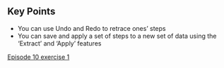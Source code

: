 ## Key Points

- You can use Undo and Redo to retrace ones’ steps
- You can save and apply a set of steps to a new set of data using the ‘Extract’ and ‘Apply’ features

[Episode 10 exercise 1](episode10_ex1.md)
